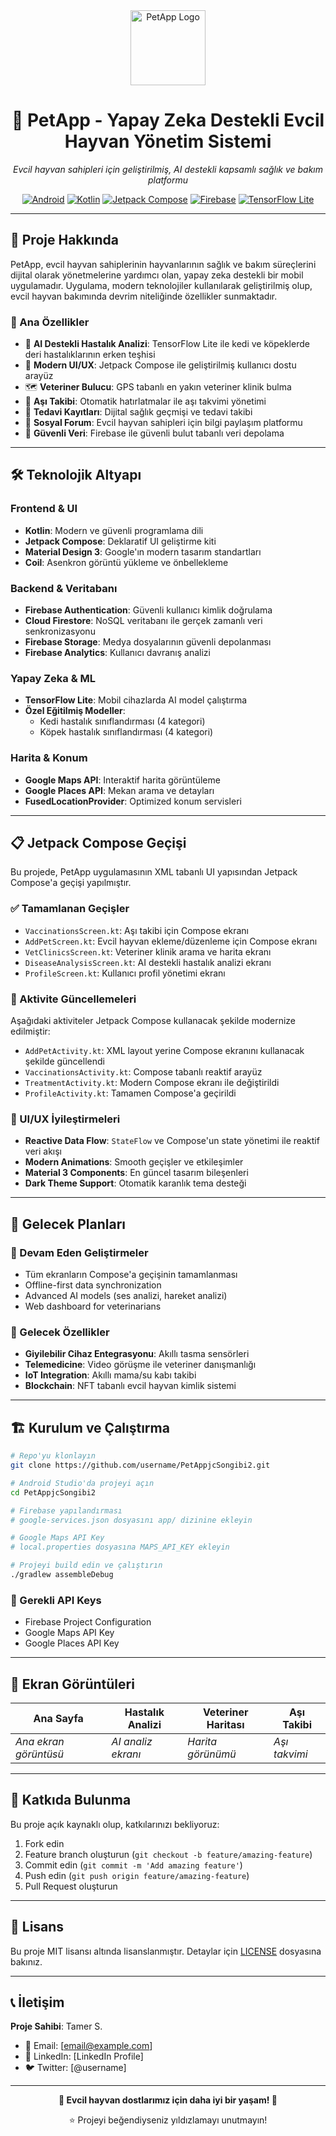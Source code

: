 <div align="center">
  <img src="app/src/main/res/drawable/ic_pet_logo.xml" alt="PetApp Logo" width="120" height="120"/>
  
  # 🐾 PetApp - Yapay Zeka Destekli Evcil Hayvan Yönetim Sistemi
  
  *Evcil hayvan sahipleri için geliştirilmiş, AI destekli kapsamlı sağlık ve bakım platformu*
  
  [![Android](https://img.shields.io/badge/Platform-Android-green.svg)](https://android.com)
  [![Kotlin](https://img.shields.io/badge/Language-Kotlin-blue.svg)](https://kotlinlang.org)
  [![Jetpack Compose](https://img.shields.io/badge/UI-Jetpack%20Compose-orange.svg)](https://developer.android.com/jetpack/compose)
  [![Firebase](https://img.shields.io/badge/Backend-Firebase-yellow.svg)](https://firebase.google.com)
  [![TensorFlow Lite](https://img.shields.io/badge/AI-TensorFlow%20Lite-red.svg)](https://www.tensorflow.org/lite)
</div>

---

## 🚀 Proje Hakkında

PetApp, evcil hayvan sahiplerinin hayvanlarının sağlık ve bakım süreçlerini dijital olarak yönetmelerine yardımcı olan, yapay zeka destekli bir mobil uygulamadır. Uygulama, modern teknolojiler kullanılarak geliştirilmiş olup, evcil hayvan bakımında devrim niteliğinde özellikler sunmaktadır.

### 🎯 Ana Özellikler

- 🤖 **AI Destekli Hastalık Analizi**: TensorFlow Lite ile kedi ve köpeklerde deri hastalıklarının erken teşhisi
- 📱 **Modern UI/UX**: Jetpack Compose ile geliştirilmiş kullanıcı dostu arayüz
- 🗺️ **Veteriner Bulucu**: GPS tabanlı en yakın veteriner klinik bulma
- 💉 **Aşı Takibi**: Otomatik hatırlatmalar ile aşı takvimi yönetimi
- 🏥 **Tedavi Kayıtları**: Dijital sağlık geçmişi ve tedavi takibi
- 👥 **Sosyal Forum**: Evcil hayvan sahipleri için bilgi paylaşım platformu
- 🔐 **Güvenli Veri**: Firebase ile güvenli bulut tabanlı veri depolama

---

## 🛠 Teknolojik Altyapı

### Frontend & UI
- **Kotlin**: Modern ve güvenli programlama dili
- **Jetpack Compose**: Deklaratif UI geliştirme kiti
- **Material Design 3**: Google'ın modern tasarım standartları
- **Coil**: Asenkron görüntü yükleme ve önbellekleme

### Backend & Veritabanı
- **Firebase Authentication**: Güvenli kullanıcı kimlik doğrulama
- **Cloud Firestore**: NoSQL veritabanı ile gerçek zamanlı veri senkronizasyonu
- **Firebase Storage**: Medya dosyalarının güvenli depolanması
- **Firebase Analytics**: Kullanıcı davranış analizi

### Yapay Zeka & ML
- **TensorFlow Lite**: Mobil cihazlarda AI model çalıştırma
- **Özel Eğitilmiş Modeller**: 
  - Kedi hastalık sınıflandırması (4 kategori)
  - Köpek hastalık sınıflandırması (4 kategori)

### Harita & Konum
- **Google Maps API**: Interaktif harita görüntüleme
- **Google Places API**: Mekan arama ve detayları
- **FusedLocationProvider**: Optimized konum servisleri

---

## 📋 Jetpack Compose Geçişi

Bu projede, PetApp uygulamasının XML tabanlı UI yapısından Jetpack Compose'a geçişi yapılmıştır. 

### ✅ Tamamlanan Geçişler

- `VaccinationsScreen.kt`: Aşı takibi için Compose ekranı
- `AddPetScreen.kt`: Evcil hayvan ekleme/düzenleme için Compose ekranı
- `VetClinicsScreen.kt`: Veteriner klinik arama ve harita ekranı
- `DiseaseAnalysisScreen.kt`: AI destekli hastalık analizi ekranı
- `ProfileScreen.kt`: Kullanıcı profil yönetimi ekranı

### 🔧 Aktivite Güncellemeleri

Aşağıdaki aktiviteler Jetpack Compose kullanacak şekilde modernize edilmiştir:

- `AddPetActivity.kt`: XML layout yerine Compose ekranını kullanacak şekilde güncellendi
- `VaccinationsActivity.kt`: Compose tabanlı reaktif arayüz
- `TreatmentActivity.kt`: Modern Compose ekranı ile değiştirildi
- `ProfileActivity.kt`: Tamamen Compose'a geçirildi

### 🎨 UI/UX İyileştirmeleri

- **Reactive Data Flow**: `StateFlow` ve Compose'un state yönetimi ile reaktif veri akışı
- **Modern Animations**: Smooth geçişler ve etkileşimler
- **Material 3 Components**: En güncel tasarım bileşenleri
- **Dark Theme Support**: Otomatik karanlık tema desteği

---

## 🔮 Gelecek Planları

### 🚧 Devam Eden Geliştirmeler
- Tüm ekranların Compose'a geçişinin tamamlanması
- Offline-first data synchronization
- Advanced AI models (ses analizi, hareket analizi)
- Web dashboard for veterinarians

### 📱 Gelecek Özellikler
- **Giyilebilir Cihaz Entegrasyonu**: Akıllı tasma sensörleri
- **Telemedicine**: Video görüşme ile veteriner danışmanlığı
- **IoT Integration**: Akıllı mama/su kabı takibi
- **Blockchain**: NFT tabanlı evcil hayvan kimlik sistemi

---

## 🏗️ Kurulum ve Çalıştırma

```bash
# Repo'yu klonlayın
git clone https://github.com/username/PetAppjcSongibi2.git

# Android Studio'da projeyi açın
cd PetAppjcSongibi2

# Firebase yapılandırması
# google-services.json dosyasını app/ dizinine ekleyin

# Google Maps API Key
# local.properties dosyasına MAPS_API_KEY ekleyin

# Projeyi build edin ve çalıştırın
./gradlew assembleDebug
```

### 🔑 Gerekli API Keys
- Firebase Project Configuration
- Google Maps API Key
- Google Places API Key

---

## 📸 Ekran Görüntüleri

| Ana Sayfa | Hastalık Analizi | Veteriner Haritası | Aşı Takibi |
|-----------|------------------|---------------------|-------------|
| *Ana ekran görüntüsü* | *AI analiz ekranı* | *Harita görünümü* | *Aşı takvimi* |

---

## 🤝 Katkıda Bulunma

Bu proje açık kaynaklı olup, katkılarınızı bekliyoruz:

1. Fork edin
2. Feature branch oluşturun (`git checkout -b feature/amazing-feature`)
3. Commit edin (`git commit -m 'Add amazing feature'`)
4. Push edin (`git push origin feature/amazing-feature`)
5. Pull Request oluşturun

---

## 📄 Lisans

Bu proje MIT lisansı altında lisanslanmıştır. Detaylar için [LICENSE](LICENSE) dosyasına bakınız.

---

## 📞 İletişim

**Proje Sahibi**: Tamer S.
- 📧 Email: [email@example.com]
- 💼 LinkedIn: [LinkedIn Profile]
- 🐦 Twitter: [@username]

---

<div align="center">
  <strong>🐾 Evcil hayvan dostlarımız için daha iyi bir yaşam! 🐾</strong>
  
  ⭐ Projeyi beğendiyseniz yıldızlamayı unutmayın!
</div> 